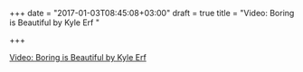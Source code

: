 +++
date = "2017-01-03T08:45:08+03:00"
draft = true
title = "Video: Boring is Beautiful by Kyle Erf "

+++

<p><a href="/stories/1448-video-boring-is-beautiful-by-kyle-erf-gothamgo">Video: Boring is Beautiful by Kyle Erf </a></p>
